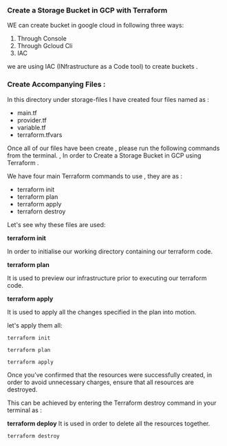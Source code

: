 ### Create a Storage Bucket in GCP with Terraform

WE can create bucket in google cloud in following three ways:

1. Through Console
2. Through Gcloud Cli
3. IAC

we are using IAC (INfrastructure as a Code tool) to create buckets .

### Create Accompanying Files :

In this directory under storage-files I have created four files named as :

* main.tf
* provider.tf
* variable.tf
* terraform.tfvars


Once all of our files have been create , please run the following commands from the terminal.
, In order to Create a Storage Bucket in GCP using Terraform .



We have four main Terraform commands to use , they are as :

* terraform init
* terraform plan
* terraform apply
* terraforn destroy 



Let's see why these files are used:

**terraform init**

In order to initialise our working directory containing our terraform code.

**terraform plan**

It is used to preview our infrastructure prior to executing our terraform code.

**terraform apply**

It is used to apply all the changes specified in the plan into motion.

 
let's apply them all:


```
terraform init
```

```
terraform plan
```

```
terraform apply
```


Once you’ve confirmed that the resources were successfully created, in order to avoid unnecessary charges, ensure that all resources are destroyed.


This can be achieved by entering the Terraform destroy command in your terminal as :



**terraform deploy**
It is used in order to delete all the resources together.



```
terraform destroy
```
